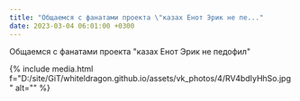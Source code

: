 ```yaml
---
title: "Общаемся с фанатами проекта \"казах Енот Эрик не пе..."
date: 2023-03-04 06:01:00 +0300
---
```


Общаемся с фанатами проекта "казах Енот Эрик не педофил"

{% include media.html f="D:/site/GiT/whiteldragon.github.io/assets/vk_photos/4/RV4bdIyHhSo.jpg" alt="" %}
